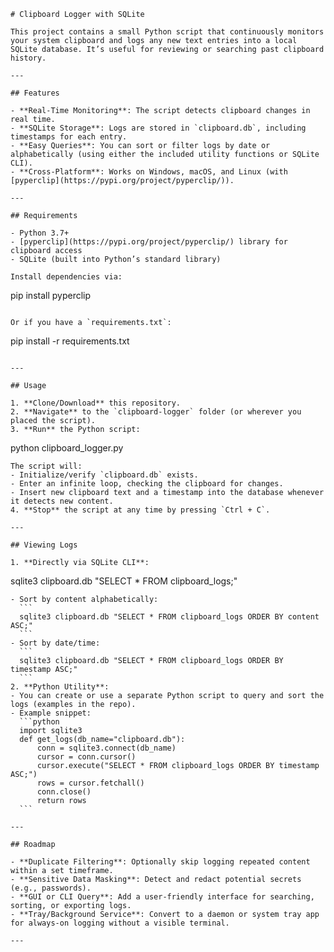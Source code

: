 ```
# Clipboard Logger with SQLite

This project contains a small Python script that continuously monitors your system clipboard and logs any new text entries into a local SQLite database. It’s useful for reviewing or searching past clipboard history.

---

## Features

- **Real-Time Monitoring**: The script detects clipboard changes in real time.
- **SQLite Storage**: Logs are stored in `clipboard.db`, including timestamps for each entry.
- **Easy Queries**: You can sort or filter logs by date or alphabetically (using either the included utility functions or SQLite CLI).
- **Cross-Platform**: Works on Windows, macOS, and Linux (with [pyperclip](https://pypi.org/project/pyperclip/)).

---

## Requirements

- Python 3.7+  
- [pyperclip](https://pypi.org/project/pyperclip/) library for clipboard access  
- SQLite (built into Python’s standard library)

Install dependencies via:

```
pip install pyperclip
```

Or if you have a `requirements.txt`:

```
pip install -r requirements.txt
```

---

## Usage

1. **Clone/Download** this repository.
2. **Navigate** to the `clipboard-logger` folder (or wherever you placed the script).
3. **Run** the Python script:
   ```
   python clipboard_logger.py
   ```
   The script will:
   - Initialize/verify `clipboard.db` exists.
   - Enter an infinite loop, checking the clipboard for changes.
   - Insert new clipboard text and a timestamp into the database whenever it detects new content.
4. **Stop** the script at any time by pressing `Ctrl + C`.

---

## Viewing Logs

1. **Directly via SQLite CLI**:
   ```
   sqlite3 clipboard.db "SELECT * FROM clipboard_logs;"
   ```
   - Sort by content alphabetically:
     ```
     sqlite3 clipboard.db "SELECT * FROM clipboard_logs ORDER BY content ASC;"
     ```
   - Sort by date/time:
     ```
     sqlite3 clipboard.db "SELECT * FROM clipboard_logs ORDER BY timestamp ASC;"
     ```
2. **Python Utility**:
   - You can create or use a separate Python script to query and sort the logs (examples in the repo).
   - Example snippet:
     ```python
     import sqlite3
     def get_logs(db_name="clipboard.db"):
         conn = sqlite3.connect(db_name)
         cursor = conn.cursor()
         cursor.execute("SELECT * FROM clipboard_logs ORDER BY timestamp ASC;")
         rows = cursor.fetchall()
         conn.close()
         return rows
     ```

---

## Roadmap

- **Duplicate Filtering**: Optionally skip logging repeated content within a set timeframe.
- **Sensitive Data Masking**: Detect and redact potential secrets (e.g., passwords).
- **GUI or CLI Query**: Add a user-friendly interface for searching, sorting, or exporting logs.
- **Tray/Background Service**: Convert to a daemon or system tray app for always-on logging without a visible terminal.

---